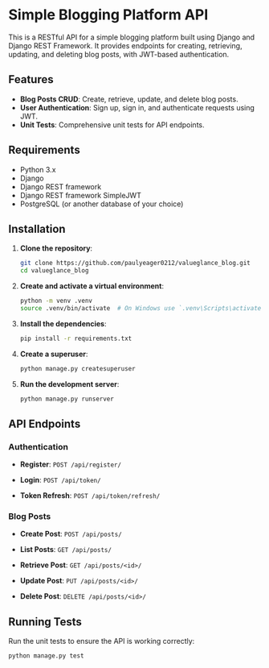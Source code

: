 # Simple Blogging Platform API

This is a RESTful API for a simple blogging platform built using Django and Django REST Framework. It provides endpoints for creating, retrieving, updating, and deleting blog posts, with JWT-based authentication.

## Features

- **Blog Posts CRUD**: Create, retrieve, update, and delete blog posts.
- **User Authentication**: Sign up, sign in, and authenticate requests using JWT.
- **Unit Tests**: Comprehensive unit tests for API endpoints.

## Requirements

- Python 3.x
- Django
- Django REST framework
- Django REST framework SimpleJWT
- PostgreSQL (or another database of your choice)

## Installation

1. **Clone the repository**:

    ```bash
    git clone https://github.com/paulyeager0212/valueglance_blog.git
    cd valueglance_blog
    ```

2. **Create and activate a virtual environment**:

    ```bash
    python -m venv .venv
    source .venv/bin/activate  # On Windows use `.venv\Scripts\activate`
    ```

3. **Install the dependencies**:

    ```bash
    pip install -r requirements.txt
    ```

4. **Create a superuser**:

    ```bash
    python manage.py createsuperuser
    ```

5. **Run the development server**:

    ```bash
    python manage.py runserver
    ```

## API Endpoints

### Authentication

- **Register**: `POST /api/register/`

- **Login**: `POST /api/token/`

- **Token Refresh**: `POST /api/token/refresh/`

### Blog Posts

- **Create Post**: `POST /api/posts/`

- **List Posts**: `GET /api/posts/`

- **Retrieve Post**: `GET /api/posts/<id>/`

- **Update Post**: `PUT /api/posts/<id>/`

- **Delete Post**: `DELETE /api/posts/<id>/`

## Running Tests

Run the unit tests to ensure the API is working correctly:

```bash
python manage.py test
